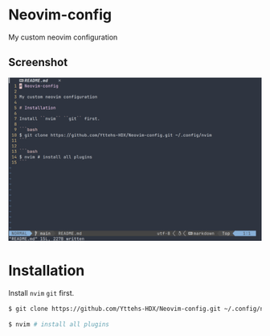# Neovim-config

My custom neovim configuration

## Screenshot

![Screenshot](/Screenshot.png)

# Installation

Install ``nvim`` ``git`` first.

```bash
$ git clone https://github.com/Yttehs-HDX/Neovim-config.git ~/.config/nvim
```

```bash
$ nvim # install all plugins
```
